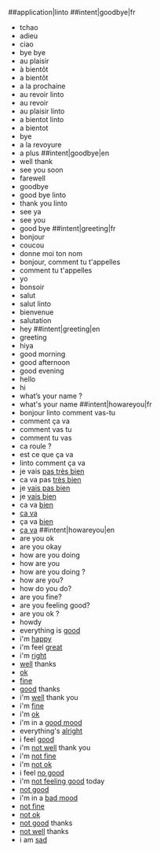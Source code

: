 ##application|linto
##intent|goodbye|fr
- tchao
- adieu
- ciao
- bye bye
- au plaisir
- à bientôt
- a bientôt
- a la prochaine
- au revoir linto
- au revoir
- au plaisir linto
- a bientot linto
- a bientot
- bye
- a la revoyure
- a plus
##intent|goodbye|en
- well thank
- see you soon
- farewell
- goodbye
- good bye linto
- thank you linto
- see ya
- see you
- good bye
##intent|greeting|fr
- bonjour
- coucou
- donne moi ton nom
- bonjour, comment tu t'appelles
- comment tu t'appelles
- yo
- bonsoir
- salut
- salut linto
- bienvenue
- salutation
- hey
##intent|greeting|en
- greeting
- hiya
- good morning
- good afternoon
- good evening
- hello
- hi
- what’s your name ?
- what's your name
##intent|howareyou|fr
- bonjour linto comment vas-tu
- comment ça va
- comment vas tu
- comment tu vas
- ca roule ?
- est ce que ça va
- linto comment ça va
- je vais [pas très bien](isko)
- ca va pas [très bien](isko)
- je [vais pas bien](isko)
- je [vais bien](isok)
- ca va [bien](isok)
- [ca va](isok)
- ça va [bien](isok)
- [ça va](isok)
##intent|howareyou|en
- are you ok
- are you okay
- how are you doing
- how are you
- how are you doing ?
- how are you?
- how do you do?
- are you fine?
- are you feeling good?
- are you ok ?
- howdy
- everything is [good](isok)
- i'm [happy](isok)
- i'm feel [great](isok)
- i'm [right](isok)
- [well](isok) thanks
- [ok](isok)
- [fine](isok)
- [good](isok) thanks
- i'm [well](isok) thank you
- i'm [fine](isok)
- i'm [ok](isok)
- i'm in a [good mood](isok)
- everything's [alright](isok)
- i feel [good](isok)
- i'm [not well](isko) thank you
- i'm [not fine](isko)
- i'm [not ok](isko)
- i feel [no good](isko)
- i'm [not feeling good](isko) today
- [not good](isko)
- i'm in a [bad mood](isko)
- [not fine](isko)
- [not ok](isko)
- [not good](isko) thanks
- [not well](isko) thanks
- i am [sad](isko)